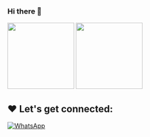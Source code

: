 ### Hi there 👋

<!--

https://dev.to/andressasantos/tutorial-facil-de-customizacao-do-perfil-do-github-1igf
**regis-sousa/regis-sousa** is a ✨ _special_ ✨ repository because its `README.md` (this file) appears on your GitHub profile.

Here are some ideas to get you started:

- 🔭 I’m currently working on ...
- 🌱 I’m currently learning ...
- 👯 I’m looking to collaborate on ...
- 🤔 I’m looking for help with ...
- 💬 Ask me about ...
- 📫 How to reach me: ...
- 😄 Pronouns: ...
- ⚡ Fun fact: ...
-->


 <img height="150em" src="https://github-readme-stats.vercel.app/api?username=regis-sousa&show_icons=true&theme=tokyonight"/>
 <img height="150em" src="https://github-readme-stats.vercel.app/api/top-langs/?username=regis-sousa&layout=compact&theme=tokyonight"/>
 
## ❤️ Let's get connected:

[![WhatsApp](https://img.shields.io/badge/WhatsApp-25D366?style=for-the-badge&logo=whatsapp&logoColor=white
)](https://wa.me/558592164274)
